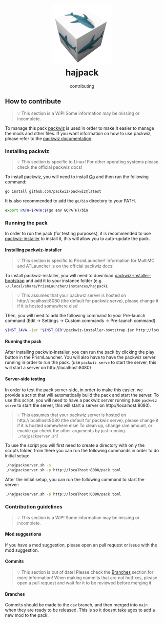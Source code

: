 <h1 align="center">
    <img src="assets/hajpacktransparent.png" alt="hajpack logo" width="200"><br>
	hajpack
</h3>
<div align="center">
    contributing
</div>

## How to contribute
> 💡 This section is a WIP!
> Some information may be missing or incomplete.

To manage this pack [packwiz](https://github.com/packwiz/packwiz) is used in order to make it easier to manage the mods and other files. If you want information on how to use packwiz, please refer to the [packwiz documentation](https://packwiz.infra.link/).

### Installing packwiz
> 💡 This section is specific to Linux! For other operating systems please check the official packwiz docs!

To install packwiz, you will need to install [Go](https://golang.org/doc/install) and then run the following command:
```bash
go install github.com/packwiz/packwiz@latest
```

It is also recommended to add the `go/bin` directory to your PATH.
```bash
export PATH=$PATH:$(go env GOPATH)/bin
```

### Running the pack
In order to run the pack (for testing purposes), it is recommended to use [packwiz-installer](https://github.com/packwiz/packwiz-installer) to install it, this will allow you to auto-update the pack.

#### Installing packwiz-installer
> 💡 This section is specific to PrismLauncher! Information for MultiMC and ATLauncher is on the official packwiz docs!

To install packwiz-installer, you will need to download [packwiz-installer-bootstrap](https://github.com/packwiz/packwiz-installer-bootstrap/releases) and add it to your instance folder (e.g. `~/.local/share/PrismLauncher/instances/hajpack`).

> 💡 This assumes that your packwiz server is hosted on http://localhost:8080 (the default for packwiz serve), please change it if it is hosted somewhere else!

Then, you will need to add the following command to your Pre-launch command (Edit -> Settings -> Custom commands -> Pre-launch command):
```bash
$INST_JAVA -jar "$INST_DIR"/packwiz-installer-bootstrap.jar http://localhost:8080/pack.toml
```

#### Running the pack
After installing packwiz-installer, you can run the pack by clicking the play button in the PrismLauncher. You will also have to have the packwiz server running in order to run the pack. (use `packwiz serve` to start the server, this will start a server on http://localhost:8080)

#### Server-side testing
In order to test the pack server-side, in order to make this easier, we provide a script that will automatically build the pack and start the server. To use this script, you will need to have a packwiz server running (use `packwiz serve` to start the server, this will start a server on http://localhost:8080).

> 💡 This assumes that your packwiz server is hosted on http://localhost:8080 (the default for packwiz serve), please change it if it is hosted somewhere else!
> To clean up, change ram amount, or enable gui check the other arguments by just running `./hajpackserver.sh`!

To use the script you will first need to create a directory with only the scripts folder, from there you can run the following commands in order to do initial setup:
```bash
./hajpackserver.sh -s
./hajpackserver.sh -p http://localhost:8080/pack.toml
```

After the initial setup, you can run the following command to start the server:
```bash
./hajpackserver.sh -p http://localhost:8080/pack.toml
```

### Contribution guidelines
> 💡 This section is a WIP!
> Some information may be missing or incomplete.

#### Mod suggestions
If you have a mod suggestion, please open an pull request or issue with the mod suggestion.

#### Commits
> 💡 This section is out of date! Please check the [Branches](#branches) section for more information!
When making commits that are not hotfixes, please open a pull request and wait for it to be reviewed before merging it.

#### Branches
Commits should be made to the `dev` branch, and then merged into `main` when they are ready to be released. This is so it doesnt take ages to add a new mod to the pack.
